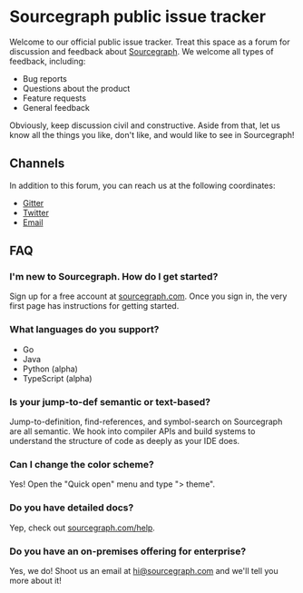 # Sourcegraph public issue tracker

Welcome to our official public issue tracker. Treat this space as a
forum for discussion and feedback
about [Sourcegraph](https://sourcegraph.com/). We welcome all types of
feedback, including:

* Bug reports
* Questions about the product
* Feature requests
* General feedback

Obviously, keep discussion civil and constructive. Aside from that,
let us know all the things you like, don't like, and would like to see
in Sourcegraph!


## Channels

In addition to this forum, you can reach us at the following coordinates:

* [Gitter](https://gitter.im/sourcegraph)
* [Twitter](https://twitter.com/srcgraph)
* [Email](support@sourcegraph.com)


## FAQ

### I'm new to Sourcegraph. How do I get started? 

Sign up for a free account
at [sourcegraph.com](https://sourcegraph.com/). Once you sign in, the
very first page has instructions for getting started.

### What languages do you support?

* Go
* Java
* Python (alpha)
* TypeScript (alpha)

### Is your jump-to-def semantic or text-based?

Jump-to-definition, find-references, and symbol-search on Sourcegraph
are all semantic. We hook into compiler APIs and build systems to
understand the structure of code as deeply as your IDE does.

### Can I change the color scheme?

Yes! Open the "Quick open" menu and type "> theme".

### Do you have detailed docs?

Yep, check out [sourcegraph.com/help](https://sourcegraph.com/help).

### Do you have an on-premises offering for enterprise?

Yes, we do! Shoot us an email at [hi@sourcegraph.com](mailto:hi@sourcegraph.com) and we'll tell you more about it!

